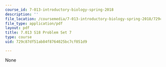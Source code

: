 ```yaml
---
course_id: 7-013-introductory-biology-spring-2018
description: ''
file_location: /coursemedia/7-013-introductory-biology-spring-2018/729c87df51ab84f8764025bc7cf051d9_MIT7_013s18Pset7Q.pdf
file_type: application/pdf
layout: pdf
title: 7.013 S18 Problem Set 7
type: course
uid: 729c87df51ab84f8764025bc7cf051d9

---
```

None